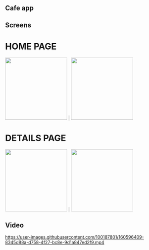 ## Cafe app


## Screens
# HOME PAGE
<img src="https://user-images.githubusercontent.com/100187801/160598484-cfe651ae-71c6-4992-b2e5-899673004537.jpg" width="200"> | <img src="https://user-images.githubusercontent.com/100187801/160597715-7c366da5-22d5-4838-b252-fa962964bf87.jpg" width="200">

# DETAILS PAGE
<img src="https://user-images.githubusercontent.com/100187801/160597678-9f9d7855-d593-4c76-a16b-6d5edae45b94.jpg" width="200"> | <img src="https://user-images.githubusercontent.com/100187801/160597696-fea9e843-bb92-4d16-83a7-5a83061508c1.jpg" width="200">


## Video


https://user-images.githubusercontent.com/100187801/160596409-8345d88a-d758-4f27-bc8e-9d1a847ed2f9.mp4

